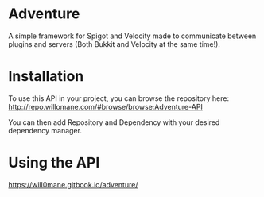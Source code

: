 # Adventure
A simple framework for Spigot and Velocity made to
communicate between plugins and servers (Both Bukkit and Velocity at the same time!).

# Installation
To use this API in your project, you can browse the repository here: http://repo.willomane.com/#browse/browse:Adventure-API

You can then add Repository and Dependency with your desired dependency manager.


# Using the API
https://will0mane.gitbook.io/adventure/
